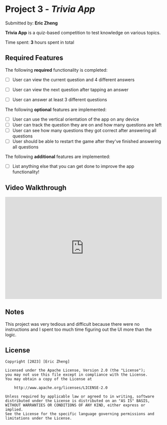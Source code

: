 # Project 3 - *Trivia App*

Submitted by: **Eric Zheng**

**Trivia App** is a quiz-based competition to test knowledge on various topics.

Time spent: **3** hours spent in total

## Required Features

The following **required** functionality is completed:

- [ ] User can view the current question and 4 different answers
- [ ] User can view the next question after tapping an answer
- [ ] User can answer at least 3 different questions


The following **optional** features are implemented:

- [ ] User can use the vertical orientation of the app on any device
- [ ] User can track the question they are on and how many questions are left
- [ ] User can see how many questions they got correct after answering all questions
- [ ] User should be able to restart the game after they've finished answering all questions

The following **additional** features are implemented:

- [ ] List anything else that you can get done to improve the app functionality!

## Video Walkthrough

<div style="position: relative; padding-bottom: 65.03401360544217%; height: 0;">
  <iframe src="https://www.loom.com/embed/56d96d717a7742aba80a4efe40b33774?sid=289decf8-5231-4af0-8b40-ef22c1c3da58" frameborder="0" webkitallowfullscreen mozallowfullscreen allowfullscreen style="position: absolute; top: 0; left: 0; width: 100%; height: 100%;">
  </iframe>
</div>

## Notes

This project was very tedious and difficult because there were no instructions and I spent too much time figuring out the UI more than the logic.

## License

    Copyright [2023] [Eric Zheng]

    Licensed under the Apache License, Version 2.0 (the "License");
    you may not use this file except in compliance with the License.
    You may obtain a copy of the License at

        http://www.apache.org/licenses/LICENSE-2.0

    Unless required by applicable law or agreed to in writing, software
    distributed under the License is distributed on an "AS IS" BASIS,
    WITHOUT WARRANTIES OR CONDITIONS OF ANY KIND, either express or implied.
    See the License for the specific language governing permissions and
    limitations under the License.

